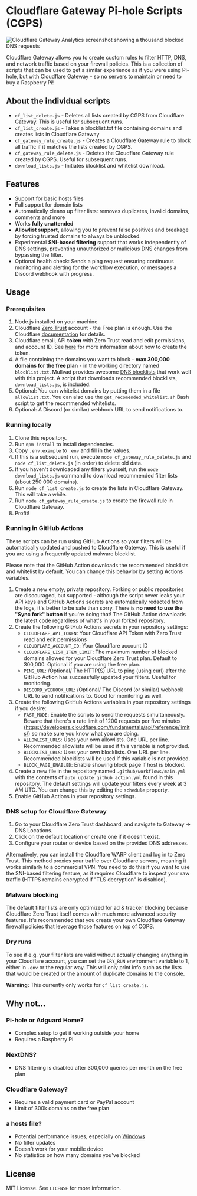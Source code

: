 # Cloudflare Gateway Pi-hole Scripts (CGPS)

![Cloudflare Gateway Analytics screenshot showing a thousand blocked DNS requests](.github/images/gateway_analytics.png)

Cloudflare Gateway allows you to create custom rules to filter HTTP, DNS, and network traffic based on your firewall policies. This is a collection of scripts that can be used to get a similar experience as if you were using Pi-hole, but with Cloudflare Gateway - so no servers to maintain or need to buy a Raspberry Pi!

## About the individual scripts

- `cf_list_delete.js` - Deletes all lists created by CGPS from Cloudflare Gateway. This is useful for subsequent runs.
- `cf_list_create.js` - Takes a blocklist.txt file containing domains and creates lists in Cloudflare Gateway
- `cf_gateway_rule_create.js` - Creates a Cloudflare Gateway rule to block all traffic if it matches the lists created by CGPS.
- `cf_gateway_rule_delete.js` - Deletes the Cloudflare Gateway rule created by CGPS. Useful for subsequent runs.
- `download_lists.js` - Initiates blocklist and whitelist download.

## Features

- Support for basic hosts files
- Full support for domain lists
- Automatically cleans up filter lists: removes duplicates, invalid domains, comments and more
- Works **fully unattended**
- **Allowlist support**, allowing you to prevent false positives and breakage by forcing trusted domains to always be unblocked.
- Experimental **SNI-based filtering** support that works independently of DNS settings, preventing unauthorized or malicious DNS changes from bypassing the filter.
- Optional health check: Sends a ping request ensuring continuous monitoring and alerting for the workflow execution, or messages a Discord webhook with progress.

## Usage

### Prerequisites

1. Node.js installed on your machine
2. Cloudflare [Zero Trust](https://one.dash.cloudflare.com/) account - the Free plan is enough. Use the Cloudflare [documentation](https://developers.cloudflare.com/cloudflare-one/) for details.
3. Cloudflare email, API **token** with Zero Trust read and edit permissions, and account ID. See [here](https://github.com/mrrfv/cloudflare-gateway-pihole-scripts/blob/main/extended_guide.md#cloudflare_api_token) for more information about how to create the token.
4. A file containing the domains you want to block - **max 300,000 domains for the free plan** - in the working directory named `blocklist.txt`. Mullvad provides awesome [DNS blocklists](https://github.com/mullvad/dns-blocklists) that work well with this project. A script that downloads recommended blocklists, `download_lists.js`, is included.
5. Optional: You can whitelist domains by putting them in a file `allowlist.txt`. You can also use the `get_recomended_whitelist.sh` Bash script to get the recommended whitelists.
6. Optional: A Discord (or similar) webhook URL to send notifications to.

### Running locally

1. Clone this repository.
2. Run `npm install` to install dependencies.
3. Copy `.env.example` to `.env` and fill in the values.
4. If this is a subsequent run, execute `node cf_gateway_rule_delete.js` and `node cf_list_delete.js` (in order) to delete old data.
5. If you haven't downloaded any filters yourself, run the `node download_lists.js` command to download recommended filter lists (about 250 000 domains).
6. Run `node cf_list_create.js` to create the lists in Cloudflare Gateway. This will take a while.
7. Run `node cf_gateway_rule_create.js` to create the firewall rule in Cloudflare Gateway.
8. Profit!

### Running in GitHub Actions

These scripts can be run using GitHub Actions so your filters will be automatically updated and pushed to Cloudflare Gateway. This is useful if you are using a frequently updated malware blocklist.

Please note that the GitHub Action downloads the recommended blocklists and whitelist by default. You can change this behavior by setting Actions variables.

1. Create a new empty, private repository. Forking or public repositories are discouraged, but supported - although the script never leaks your API keys and GitHub Actions secrets are automatically redacted from the logs, it's better to be safe than sorry. There is **no need to use the "Sync fork" button** if you're doing that! The GitHub Action downloads the latest code regardless of what's in your forked repository.
2. Create the following GitHub Actions secrets in your repository settings:
   - `CLOUDFLARE_API_TOKEN`: Your Cloudflare API Token with Zero Trust read and edit permissions
   - `CLOUDFLARE_ACCOUNT_ID`: Your Cloudflare account ID
   - `CLOUDFLARE_LIST_ITEM_LIMIT`: The maximum number of blocked domains allowed for your Cloudflare Zero Trust plan. Default to 300,000. Optional if you are using the free plan.
   - `PING_URL`: /Optional/ The HTTP(S) URL to ping (using curl) after the GitHub Action has successfully updated your filters. Useful for monitoring.
   - `DISCORD_WEBHOOK_URL`: /Optional/ The Discord (or similar) webhook URL to send notifications to. Good for monitoring as well.
3. Create the following GitHub Actions variables in your repository settings if you desire:
   - `FAST_MODE`: Enable the scripts to send the requests simultaneously. Beware that there's a rate limit of 1200 requests per five minutes (<https://developers.cloudflare.com/fundamentals/api/reference/limits/>) so make sure you know what you are doing.
   - `ALLOWLIST_URLS`: Uses your own allowlists. One URL per line. Recommended allowlists will be used if this variable is not provided.
   - `BLOCKLIST_URLS`: Uses your own blocklists. One URL per line. Recommended blocklists will be used if this variable is not provided.
   - `BLOCK_PAGE_ENABLED`: Enable showing block page if host is blocked.
4. Create a new file in the repository named `.github/workflows/main.yml` with the contents of `auto_update_github_action.yml` found in this repository. The default settings will update your filters every week at 3 AM UTC. You can change this by editing the `schedule` property.
5. Enable GitHub Actions in your repository settings.

### DNS setup for Cloudflare Gateway

1. Go to your Cloudflare Zero Trust dashboard, and navigate to Gateway -> DNS Locations.
2. Click on the default location or create one if it doesn't exist.
3. Configure your router or device based on the provided DNS addresses.

Alternatively, you can install the Cloudflare WARP client and log in to Zero Trust. This method proxies your traffic over Cloudflare servers, meaning it works similarly to a commercial VPN. You need to do this if you want to use the SNI-based filtering feature, as it requires Cloudflare to inspect your raw traffic (HTTPS remains encrypted if "TLS decryption" is disabled).

### Malware blocking

The default filter lists are only optimized for ad & tracker blocking because Cloudflare Zero Trust itself comes with much more advanced security features. It's recommended that you create your own Cloudflare Gateway firewall policies that leverage those features on top of CGPS.

### Dry runs

To see if e.g. your filter lists are valid without actually changing anything in your Cloudflare account, you can set the `DRY_RUN` environment variable to 1, either in `.env` or the regular way. This will only print info such as the lists that would be created or the amount of duplicate domains to the console.

**Warning:** This currently only works for `cf_list_create.js`.

<!-- markdownlint-disable-next-line MD026 -->
## Why not...

### Pi-hole or Adguard Home?

- Complex setup to get it working outside your home
- Requires a Raspberry Pi

### NextDNS?

- DNS filtering is disabled after 300,000 queries per month on the free plan

### Cloudflare Gateway?

- Requires a valid payment card or PayPal account
- Limit of 300k domains on the free plan

### a hosts file?

- Potential performance issues, especially on [Windows](https://github.com/StevenBlack/hosts/issues/93)
- No filter updates
- Doesn't work for your mobile device
- No statistics on how many domains you've blocked

## License

MIT License. See `LICENSE` for more information.
